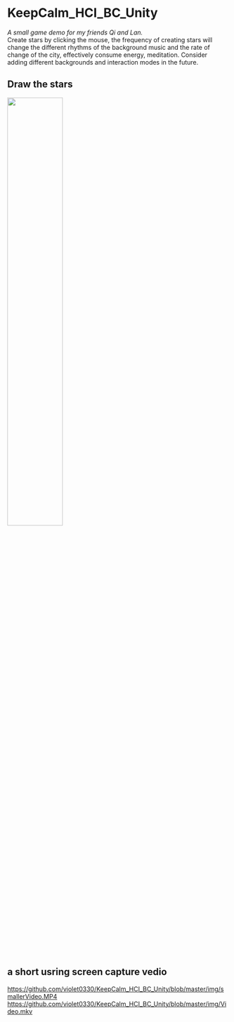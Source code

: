# KeepCalm_HCI_BC_Unity
*A small game demo for my friends Qi and Lan.* <br>
Create stars by clicking the mouse, the frequency of creating stars will change the different rhythms of the background music and the rate of change of the city, effectively consume energy, meditation. Consider adding different backgrounds and interaction modes in the future.

## Draw the stars <br>
 <img src="https://github.com/violet0330/KeepCalm_HCI_BC_Unity/blob/master/img/Draw.gif" width="50%">

## a short usring screen capture vedio
<https://github.com/violet0330/KeepCalm_HCI_BC_Unity/blob/master/img/smallerVideo.MP4><br>
<https://github.com/violet0330/KeepCalm_HCI_BC_Unity/blob/master/img/Video.mkv>
